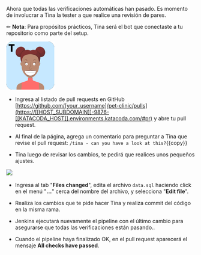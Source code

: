 Ahora que todas las verificaciones automáticas han pasado. Es momento de involucrar a Tina la tester a que realice una revisión de pares.

✏ **Nota**: Para propósitos prácticos, Tina será el bot que conectaste a tu repositorio como parte del setup.

![](./assets/img/tina.png)

* Ingresa al listado de pull requests en GitHub [https://github.com/[your_username]/pet-clinic/pulls](https://[[HOST_SUBDOMAIN]]-9876-[[KATACODA_HOST]].environments.katacoda.com/#pr) y abre tu pull request.

* Al final de la página, agrega un comentario para preguntar a Tina que revise el pull request: `/tina - can you have a look at this?`{{copy}}

* Tina luego de revisar los cambios, te pedirá que realices unos pequeños ajustes.

![](./assets/img/tina-bot.png)

* Ingresa al tab "**Files changed**", edita el archivo `data.sql` haciendo click en el menú "**...**" cerca del nombre del archivo, y selecciona "**Edit file**".

* Realiza los cambios que te pide hacer Tina y realiza commit del código en la misma rama.

* Jenkins ejecutará nuevamente el pipeline con el último cambio para asegurarse que todas las verificaciones están pasando..
  
* Cuando el pipeline haya finalizado OK, en el pull request aparecerá el mensaje **All checks have passed**.